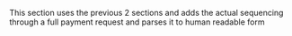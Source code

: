 This section uses the previous 2 sections and adds the actual sequencing through a full payment request and parses it to human readable form